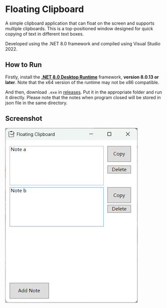 # Floating Clipboard

A simple clipboard application that can float on the screen and supports multiple clipboards. This is a top-positioned window designed for quick copying of text in different text boxes.

Developed using the .NET 8.0 framework and compiled using Visual Studio 2022.

## How to Run

Firstly, install the [**.NET 8.0 Desktop Runtime**](https://dotnet.microsoft.com/en-us/download/dotnet/8.0) framework, **version 8.0.13 or later**. Note that the x64 version of the runtime may not be x86 compatible.

And then, download `.exe` in [releases](https://github.com/Hsiao-Feng/Floating-Clipboard/releases). Put it in the appropriate folder and run it directly. Please note that the notes when program closed will be stored in json file in the same directory.

## Screenshot

![Screenshot](./Asset/screenshot.jpg)

